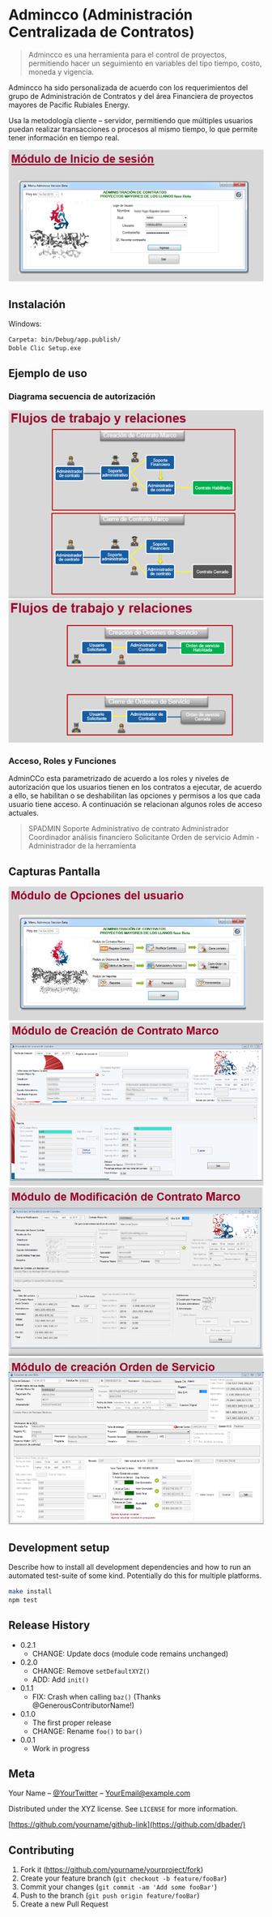 # Admincco (Administración Centralizada de Contratos) 
> Admincco es una herramienta para el control de proyectos, permitiendo hacer un seguimiento en variables del tipo tiempo, costo, moneda y vigencia.

Admincco ha sido personalizada de acuerdo con los requerimientos del grupo de Administración de Contratos y del área Financiera de proyectos mayores de Pacific Rubiales Energy.

Usa la metodología cliente – servidor, permitiendo que múltiples usuarios puedan realizar transacciones o procesos al mismo tiempo, lo que permite tener información en tiempo real.


![Panel de Acceso Login](https://github.com/vhngroup/Admincco/blob/master/Images/Captura_1_Admincco.png)

## Instalación

Windows:
```sh
Carpeta: bin/Debug/app.publish/
Doble Clic Setup.exe
```

## Ejemplo de uso
### Diagrama secuencia de autorización
![Secuencia Logica Contrato Marco](https://github.com/vhngroup/Admincco/blob/master/Images/Flujos_de_Trabajo.png)
![Secuencia Logica Orden de Servicio](https://github.com/vhngroup/Admincco/blob/master/Images/Flujos_de_Trabajo2.png)

### Acceso, Roles y Funciones
AdminCCo  esta parametrizado de acuerdo a los roles y niveles de autorización que los usuarios tienen en los contratos a ejecutar, de acuerdo a ello, se habilitan o se deshabilitan las opciones y permisos a los que cada usuario tiene acceso. 
A continuación se relacionan algunos roles de acceso actuales.
> SPADMIN Soporte Administrativo de  contrato
> Administrador
> Coordinador análisis financiero
> Solicitante Orden de servicio
> Admin - Administrador de la herramienta

## Capturas Pantalla
![Panel Principal de Opcciones](https://github.com/vhngroup/Admincco/blob/master/Images/Captura_1_Admincco2.png)
![Modulo Creación Contrato Macro](https://github.com/vhngroup/Admincco/blob/master/Images/Flujos_de_Trabajo3.png)
![Modulo Creación Modificación Contrato Macro](https://github.com/vhngroup/Admincco/blob/master/Images/Flujos_de_Trabajo4.png)
![Modulo Creación Orden de Servicio](https://github.com/vhngroup/Admincco/blob/master/Images/Flujos_de_Trabajo5.png)


## Development setup

Describe how to install all development dependencies and how to run an automated test-suite of some kind. Potentially do this for multiple platforms.

```sh
make install
npm test
```

## Release History

* 0.2.1
    * CHANGE: Update docs (module code remains unchanged)
* 0.2.0
    * CHANGE: Remove `setDefaultXYZ()`
    * ADD: Add `init()`
* 0.1.1
    * FIX: Crash when calling `baz()` (Thanks @GenerousContributorName!)
* 0.1.0
    * The first proper release
    * CHANGE: Rename `foo()` to `bar()`
* 0.0.1
    * Work in progress

## Meta

Your Name – [@YourTwitter](https://twitter.com/dbader_org) – YourEmail@example.com

Distributed under the XYZ license. See ``LICENSE`` for more information.

[https://github.com/yourname/github-link](https://github.com/dbader/)

## Contributing

1. Fork it (<https://github.com/yourname/yourproject/fork>)
2. Create your feature branch (`git checkout -b feature/fooBar`)
3. Commit your changes (`git commit -am 'Add some fooBar'`)
4. Push to the branch (`git push origin feature/fooBar`)
5. Create a new Pull Request

<!-- Markdown link & img dfn's -->
[npm-image]: https://img.shields.io/npm/v/datadog-metrics.svg?style=flat-square
[npm-url]: https://npmjs.org/package/datadog-metrics
[npm-downloads]: https://img.shields.io/npm/dm/datadog-metrics.svg?style=flat-square
[travis-image]: https://img.shields.io/travis/dbader/node-datadog-metrics/master.svg?style=flat-square
[travis-url]: https://travis-ci.org/dbader/node-datadog-metrics
[wiki]: https://github.com/yourname/yourproject/wiki
